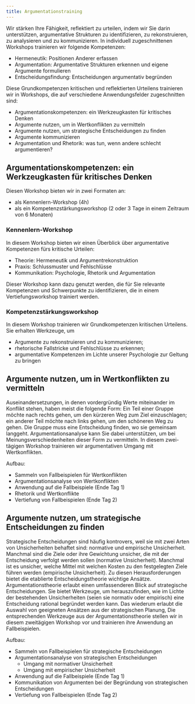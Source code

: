 ```yaml
---
title: Argumentationstraining
---
```


Wir stärken Ihre Fähigkeit, reflektiert zu urteilen, indem wir Sie darin unterstützen, argumentative Strukturen zu identifizieren, zu rekonstruieren, zu analysieren und zu kommunizieren. In individuell zugeschnittenen Workshops trainieren wir folgende Kompetenzen: 

	
+ Hermeneutik: Positionen Anderer erfassen
+ Argumentation: Argumentative Strukturen erkennen und eigene Argumente formulieren
+ Entscheidungsfindung: Entscheidungen argumentativ begründen


Diese Grundkompetenzen kritischen und reflektierten Urteilens trainieren wir in Workshops, die auf verschiedene Anwendungsfelder zugeschnitten sind: 

+ Argumentationskompetenzen: ein Werkzeugkasten für kritisches Denken
+ Argumente nutzen, um in Wertkonflikten zu vermitteln
+ Argumente nutzen, um strategische Entscheidungen zu finden
+ Argumente kommunizieren
+ Argumentation und Rhetorik: was tun, wenn andere schlecht argumentieren?


## Argumentationskompetenzen: ein Werkzeugkasten für kritisches Denken

Diesen Workshop bieten wir in zwei Formaten an: 

+ als Kennenlern-Workshop (4h)
+ als ein Kompetenzstärkungsworkshop (2 oder 3 Tage in einem Zeitraum von 6 Monaten)

### Kennenlern-Workshop

In diesem Workshop bieten wir einen Überblick über argumentative Kompetenzen fürs kritische Urteilen:

+ Theorie: Hermeneutik und Argumentrekonstruktion
+ Praxis: Schlussmuster und Fehlschlüsse
+ Kommunikation: Psychologie, Rhetorik und Argumentation

Dieser Workshop kann dazu genutzt werden, die für Sie relevante Kompetenzen und Schwerpunkte zu identifizieren, die in einem Vertiefungsworkshop trainiert werden. 

### Kompetenzstärkungsworkshop

In diesem Workshop trainieren wir Grundkompetenzen kritischen Urteilens. Sie erhalten Werkzeuge, um

+ Argumente zu rekonstruieren und zu kommunizieren;
+ rhetorische Fallstricke und Fehlschlüsse zu erkennen;
+ argumentative Kompetenzen im Lichte unserer Psychologie zur Geltung zu bringen


## Argumente nutzen, um in Wertkonflikten zu vermitteln

Auseinandersetzungen, in denen vordergründig Werte miteinander im Konflikt stehen, haben meist die folgende Form: Ein Teil einer Gruppe möchte nach rechts gehen, um den kürzeren Weg zum Ziel einzuschlagen; ein anderer Teil möchte nach links gehen, um den schöneren Weg zu gehen. Die Gruppe muss eine Entscheidung finden, wo sie gemeinsam langgeht. 
Argumentationsanalyse kann Sie dabei unterstützen, um bei Meinungsverschiedenheiten dieser Form zu vermitteln. In diesem zwei-tägigen Workshop trainieren wir argumentativen Umgang mit Wertkonflikten. 

Aufbau:

+ Sammeln von Fallbeispielen für Wertkonflikten
+ Argumentationsanalyse von Wertkonflikten
+ Anwendung auf die Fallbeispiele (Ende Tag 1)
+ Rhetorik und Wertkonflikte
+ Vertiefung von Fallbeispielen (Ende Tag 2)


## Argumente nutzen, um strategische Entscheidungen zu finden

Strategische Entscheidungen sind häufig kontrovers, weil sie mit zwei Arten von Unsicherheiten behaftet sind: normative und empirische Unsicherheit. Manchmal sind die Ziele oder ihre Gewichtung unsicher, die mit der Entscheidung verfolgt werden sollen (normative Unsicherheit). Manchmal ist es unsicher, welche Mittel mit welchen Kosten zu den festgelegten Ziele führen werden (empirische Unsicherheit). 
Zu diesen Herausforderungen bietet die etablierte Entscheidungstheorie wichtige Ansätze. Argumentationstheorie erlaubt einen umfassenderen Blick auf strategische Entscheidungen. Sie bietet Werkzeuge, um herauszufinden, wie im Lichte der bestehenden Unsicherheiten (seien sie normativ oder empirisch) eine Entscheidung rational begründet werden kann. Das wiederum erlaubt die Auswahl von geeigneten Ansätzen aus der strategischen Planung, Die entsprechenden Werkzeuge aus der Argumentationstheorie stellen wir in diesem zweitägigen Workshop vor und trainieren ihre Anwendung an Fallbeispielen. 

Aufbau:

+ Sammeln von Fallbeispielen für strategische Entscheidungen
+ Argumentationsanalyse von strategischen Entscheidungen
    + Umgang mit normativer Unsicherheit
	+ Umgang mit empirischer Unsicherheit
+ Anwendung auf die Fallbeispiele (Ende Tag 1)
+ Kommunikation von Argumenten bei der Begründung von strategischen Entscheidungen
+ Vertiefung von Fallbeispielen (Ende Tag 2)


<!-- 
## Argumente kommunizieren

Noch zu entwickeln, vielleicht können wir dazu auch nichts Gehaltvolles machen.

-->